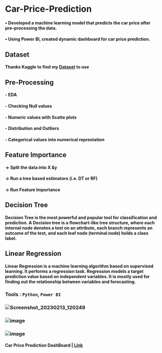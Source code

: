 # **Car-Price-Prediction**

####  • Developed a machine learning model that predicts the car price after pre-processing the data.
####  • Using Power BI, created dynamic dashboard for car price prediction.

## Dataset

#### Thanks Kaggle to find my [Dataset](https://www.kaggle.com/datasets/ashydv/car-price-prediction) to use

## Pre-Processing

#### - EDA
#### - Checking Null values
#### - Numeric values with Scatte plots
#### - Distribution and Outliers
#### - Categorical values into numerical represtation

## Feature Importance

#### -> Split the data into X &y
#### -> Run a tree based estimators (i.e. DT or RF)
#### -> Run Feature Importance

## Decision Tree

#### Decision Tree is the most powerful and popular tool for classification and prediction. A Decision tree is a flowchart-like tree structure, where each internal node denotes a test on an attribute, each branch represents an outcome of the test, and each leaf node (terminal node) holds a class label. 

## Linear Regression

#### Linear Regression is a machine learning algorithm based on supervised learning. It performs a regression task. Regression models a target prediction value based on independent variables. It is mostly used for finding out the relationship between variables and forecasting.

###   Tools : `Python`, `Power BI`
### ![Screenshot_20230213_120249](https://user-images.githubusercontent.com/116962572/218387608-81bd55f8-2a74-4307-bf8f-05379a47d2e0.png)
### ![image](https://user-images.githubusercontent.com/116962572/218387740-6a8426fc-c954-4c58-8ac8-310c7c2d0929.png)
### ![image](https://user-images.githubusercontent.com/116962572/218387790-13cc0488-7e67-458a-9021-e87b27589933.png)


#### Car Price Prediction DashBoard | [Link](https://app.powerbi.com/groups/me/reports/b6942304-7504-47a5-8860-12fd2f6626f4/ReportSection)
